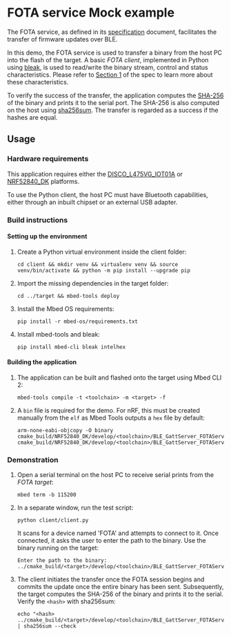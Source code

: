 # FOTA service Mock example

The FOTA service, as defined in its [specification](https://github.com/ARMmbed/mbed-os-experimental-ble-services/blob/fota-service-github-ci/services/FOTA/docs/README.md) document, facilitates the transfer of firmware updates over BLE.

In this demo, the FOTA service is used to transfer a binary from the host PC into the flash of the target. 
A basic _FOTA client_, implemented in Python using [bleak](https://pypi.org/project/bleak/), is used to read/write the binary stream, control and status characteristics. 
Please refer to [Section 1](https://github.com/ARMmbed/mbed-os-experimental-ble-services/tree/fota-service-github-ci/services/FOTA/docs#fota-service-structure) of the spec to learn more about these characteristics.

To verify the success of the transfer, the application computes the [SHA-256](https://en.wikipedia.org/wiki/SHA-2) of the binary and prints it to the serial port.
The SHA-256 is also computed on the host using [sha256sum](https://man7.org/linux/man-pages/man1/sha256sum.1.html).
The transfer is regarded as a success if the hashes are equal.

## Usage

### Hardware requirements

This application requires either the [DISCO_L475VG_IOT01A](https://os.mbed.com/platforms/ST-Discovery-L475E-IOT01A/) or [NRF52840_DK](https://os.mbed.com/platforms/Nordic-nRF52-DK/) platforms.

To use the Python client, the host PC must have Bluetooth capabilities, either through an inbuilt chipset or an external USB adapter.

### Build instructions 

#### Setting up the environment

1. Create a Python virtual environment inside the client folder:

   ```shell
   cd client && mkdir venv && virtualenv venv && source venv/bin/activate && python -m pip install --upgrade pip
   ```

1. Import the missing dependencies in the target folder:

   ```shell
   cd ../target && mbed-tools deploy
   ```

1. Install the Mbed OS requirements:

   ```shell
   pip install -r mbed-os/requirements.txt
   ```

1. Install mbed-tools and bleak:

   ```shell
   pip install mbed-cli bleak intelhex
   ```

#### Building the application

1. The application can be built and flashed onto the target using Mbed CLI 2:

   ```shell
   mbed-tools compile -t <toolchain> -m <target> -f
   ```

1. A `bin` file is required for the demo. 
   For nRF, this must be created manually from the `elf` as Mbed Tools outputs a `hex` file by default:

   ```shell
   arm-none-eabi-objcopy -O binary cmake_build/NRF52840_DK/develop/<toolchain>/BLE_GattServer_FOTAService.elf cmake_build/NRF52840_DK/develop/<toolchain>/BLE_GattServer_FOTAService.bin
   ```

### Demonstration

1. Open a serial terminal on the host PC to receive serial prints from the _FOTA target_: 
   
   ```shell 
   mbed term -b 115200
   ```

1. In a separate window, run the test script: 
   
   ```
   python client/client.py
   ```
   
   It scans for a device named 'FOTA' and attempts to connect to it.
   Once connected, it asks the user to enter the path to the binary.
   Use the binary running on the target:
   
   ```
   Enter the path to the binary: ../cmake_build/<target>/develop/<toolchain>/BLE_GattServer_FOTAService.bin
   ```
   
1. The client initiates the transfer once the FOTA session begins and commits the update once the entire binary has been sent.
   Subsequently, the target computes the SHA-256 of the binary and prints it to the serial.
   Verify the `<hash>` with sha256sum:
   
   ```shell
   echo "<hash> ../cmake_build/<target>/develop/<toolchain>/BLE_GattServer_FOTAService.bin" | sha256sum --check
   ```
